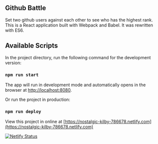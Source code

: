 ## Github Battle

Set two github users against each other to see who has the highest rank. This is a React application built with Webpack and Babel. It was rewritten with ES6.

## Available Scripts

In the project directory, run the following command for the development version:

### `npm run start`

The app will run in development mode and automatically
opens in the browser at [http://localhost:8080](http://localhost:8080).

Or run the project in production:

### `npm run deploy`

View this project in online at [https://nostalgic-kilby-786678.netlify.com](https://nostalgic-kilby-786678.netlify.com)

[![Netlify Status](https://api.netlify.com/api/v1/badges/890ddcda-157d-4865-a6fb-30440fd316db/deploy-status)](https://app.netlify.com/sites/nostalgic-kilby-786678/deploys)